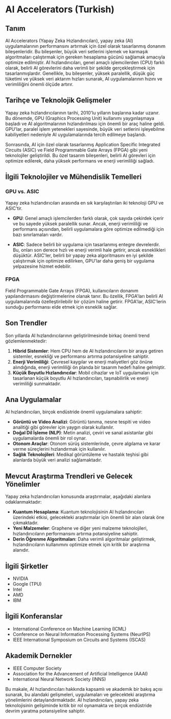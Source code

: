 # AI Accelerators (Turkish)

## Tanım

AI Accelerators (Yapay Zeka Hızlandırıcıları), yapay zeka (AI) uygulamalarının performansını artırmak için özel olarak tasarlanmış donanım bileşenleridir. Bu bileşenler, büyük veri setlerini işlemek ve karmaşık algoritmaları çalıştırmak için gereken hesaplama gücünü sağlamak amacıyla optimize edilmiştir. AI hızlandırıcıları, genel amaçlı işlemcilerden (CPU) farklı olarak, belirli AI görevlerini daha verimli bir şekilde gerçekleştirmek için tasarlanmışlardır. Genellikle, bu bileşenler, yüksek paralellik, düşük güç tüketimi ve yüksek veri aktarım hızları sunarak, AI uygulamalarının hızını ve verimliliğini önemli ölçüde artırır.

## Tarihçe ve Teknolojik Gelişmeler

Yapay zeka hızlandırıcılarının tarihi, 2010'lu yılların başlarına kadar uzanır. Bu dönemde, GPU (Graphics Processing Unit) kullanımı yaygınlaşmaya başladı ve AI algoritmalarının hızlandırılması için önemli bir araç haline geldi. GPU'lar, paralel işlem yetenekleri sayesinde, büyük veri setlerini işleyebilme kabiliyetleri nedeniyle AI uygulamalarında tercih edilmeye başlandı. 

Sonrasında, AI için özel olarak tasarlanmış Application Specific Integrated Circuits (ASIC) ve Field Programmable Gate Arrays (FPGA) gibi yeni teknolojiler geliştirildi. Bu özel tasarım bileşenleri, belirli AI görevleri için optimize edilerek, daha yüksek performans ve enerji verimliliği sağladı.

## İlgili Teknolojiler ve Mühendislik Temelleri

### GPU vs. ASIC

Yapay zeka hızlandırıcıları arasında en sık karşılaştırılan iki teknoloji GPU ve ASIC'tir. 

- **GPU**: Genel amaçlı işlemcilerden farklı olarak, çok sayıda çekirdek içerir ve bu sayede yüksek paralellik sunar. Ancak, enerji verimliliği ve performans açısından, belirli uygulamalara göre optimize edilmediği için bazı sınırlamaları vardır.
  
- **ASIC**: Sadece belirli bir uygulama için tasarlanmış entegre devrelerdir. Bu, onları son derece hızlı ve enerji verimli hale getirir, ancak esneklikleri düşüktür. ASIC'ler, belirli bir yapay zeka algoritmasını en iyi şekilde çalıştırmak için optimize edilirken, GPU'lar daha geniş bir uygulama yelpazesine hizmet edebilir.

### FPGA

Field Programmable Gate Arrays (FPGA), kullanıcıların donanım yapılandırmasını değiştirmelerine olanak tanır. Bu özellik, FPGA'ları belirli AI uygulamalarında özelleştirilebilir bir çözüm haline getirir. FPGA'lar, ASIC'lerin sunduğu performansı elde etmek için esneklik sağlar.

## Son Trendler

Son yıllarda AI hızlandırıcılarının geliştirilmesinde birkaç önemli trend gözlemlenmektedir:

1. **Hibrid Sistemler**: Hem CPU hem de AI hızlandırıcılarını bir araya getiren sistemler, esnekliği ve performansı artırma potansiyeline sahiptir.
2. **Enerji Verimliliği**: Çevresel kaygılar ve enerji maliyetleri göz önüne alındığında, enerji verimliliği ön planda bir tasarım hedefi haline gelmiştir.
3. **Küçük Boyutlu Hızlandırıcılar**: Mobil cihazlar ve IoT uygulamaları için tasarlanan küçük boyutlu AI hızlandırıcıları, taşınabilirlik ve enerji verimliliği sunmaktadır.

## Ana Uygulamalar

AI hızlandırıcıları, birçok endüstride önemli uygulamalara sahiptir:

- **Görüntü ve Video Analizi**: Görüntü tanıma, nesne tespiti ve video analitiği gibi görevler için yaygın olarak kullanılır.
- **Doğal Dil İşleme (NLP)**: Metin analizi, çeviri ve sanal asistanlar gibi uygulamalarda önemli bir rol oynar.
- **Otonom Araçlar**: Otonom sürüş sistemlerinde, çevre algılama ve karar verme süreçlerini hızlandırmak için kullanılır.
- **Sağlık Teknolojileri**: Medikal görüntüleme ve hastalık teşhisi gibi alanlarda büyük veri analizi sağlamaktadır.

## Mevcut Araştırma Trendleri ve Gelecek Yönelimler

Yapay zeka hızlandırıcıları konusunda araştırmalar, aşağıdaki alanlara odaklanmaktadır:

- **Kuantum Hesaplama**: Kuantum teknolojisinin AI hızlandırıcıları üzerindeki etkisi, gelecekteki araştırmalar için önemli bir alan olarak öne çıkmaktadır.
- **Yeni Malzemeler**: Graphene ve diğer yeni malzeme teknolojileri, hızlandırıcıların performansını artırma potansiyeline sahiptir.
- **Derin Öğrenme Algoritmaları**: Daha verimli algoritmalar geliştirmek, hızlandırıcıların kullanımını optimize etmek için kritik bir araştırma alanıdır.

## İlgili Şirketler

- NVIDIA
- Google (TPU)
- Intel
- AMD
- IBM

## İlgili Konferanslar

- International Conference on Machine Learning (ICML)
- Conference on Neural Information Processing Systems (NeurIPS)
- IEEE International Symposium on Circuits and Systems (ISCAS)

## Akademik Dernekler

- IEEE Computer Society
- Association for the Advancement of Artificial Intelligence (AAAI)
- International Neural Network Society (INNS)

Bu makale, AI hızlandırıcıları hakkında kapsamlı ve akademik bir bakış açısı sunarak, bu alandaki gelişmeleri, uygulamaları ve gelecekteki araştırma yönelimlerini detaylandırmaktadır. AI hızlandırıcıları, yapay zeka teknolojisinin gelişiminde kritik bir rol oynamakta ve birçok endüstride devrim yaratma potansiyeline sahiptir.